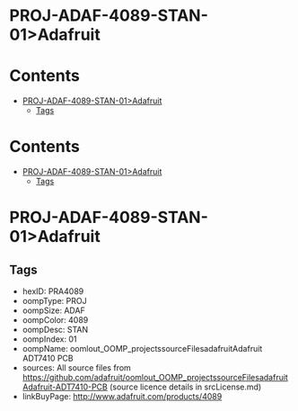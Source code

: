 
PROJ-ADAF-4089-STAN-01>Adafruit
===============================

Contents
========

* [PROJ-ADAF-4089-STAN-01>Adafruit](#proj-adaf-4089-stan-01adafruit)
	* [Tags](#tags)

Contents
========

* [PROJ-ADAF-4089-STAN-01>Adafruit](#proj-adaf-4089-stan-01adafruit)
	* [Tags](#tags)

# PROJ-ADAF-4089-STAN-01>Adafruit

## Tags

- hexID: PRA4089
- oompType: PROJ
- oompSize: ADAF
- oompColor: 4089
- oompDesc: STAN
- oompIndex: 01
- oompName: oomlout_OOMP_projectssourceFilesadafruitAdafruit ADT7410 PCB
- sources: All source files from https://github.com/adafruit/oomlout_OOMP_projectssourceFilesadafruitAdafruit-ADT7410-PCB (source licence details in srcLicense.md)
- linkBuyPage: http://www.adafruit.com/products/4089
